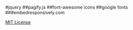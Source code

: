 #jquery
##pagify.js
##font-awesome icons
##google fonts
###embedresponsively.com

[MIT License](http://www.opensource.org/licenses/mit-license.php)

